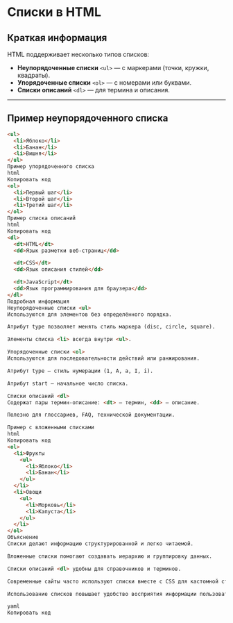 # Списки в HTML

## Краткая информация
HTML поддерживает несколько типов списков:  
- **Неупорядоченные списки** `<ul>` — с маркерами (точки, кружки, квадраты).  
- **Упорядоченные списки** `<ol>` — с номерами или буквами.  
- **Списки описаний** `<dl>` — для термина и описания.  

---

## Пример неупорядоченного списка

```html
<ul>
  <li>Яблоко</li>
  <li>Банан</li>
  <li>Вишня</li>
</ul>
Пример упорядоченного списка
html
Копировать код
<ol>
  <li>Первый шаг</li>
  <li>Второй шаг</li>
  <li>Третий шаг</li>
</ol>
Пример списка описаний
html
Копировать код
<dl>
  <dt>HTML</dt>
  <dd>Язык разметки веб-страниц</dd>

  <dt>CSS</dt>
  <dd>Язык описания стилей</dd>

  <dt>JavaScript</dt>
  <dd>Язык программирования для браузера</dd>
</dl>
Подробная информация
Неупорядоченные списки <ul>
Используются для элементов без определённого порядка.

Атрибут type позволяет менять стиль маркера (disc, circle, square).

Элементы списка <li> всегда внутри <ul>.

Упорядоченные списки <ol>
Используются для последовательности действий или ранжирования.

Атрибут type — стиль нумерации (1, A, a, I, i).

Атрибут start — начальное число списка.

Списки описаний <dl>
Содержат пары термин-описание: <dt> — термин, <dd> — описание.

Полезно для глоссариев, FAQ, технической документации.

Пример с вложенными списками
html
Копировать код
<ol>
  <li>Фрукты
    <ul>
      <li>Яблоко</li>
      <li>Банан</li>
    </ul>
  </li>
  <li>Овощи
    <ul>
      <li>Морковь</li>
      <li>Капуста</li>
    </ul>
  </li>
</ol>
Объяснение
Списки делают информацию структурированной и легко читаемой.

Вложенные списки помогают создавать иерархию и группировку данных.

Списки описаний <dl> удобны для справочников и терминов.

Современные сайты часто используют списки вместе с CSS для кастомной стилизации (иконки, цвета, отступы).

Использование списков повышает удобство восприятия информации пользователем.

yaml
Копировать код
